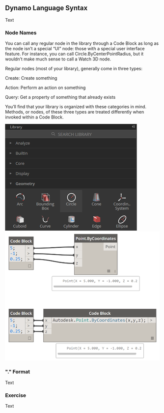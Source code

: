 ## Dynamo Language Syntax
Text

### Node Names
You can call any regular node in the library through a Code Block as long as the node isn’t a special “UI” node: those with a special user interface feature. For instance, you can call Circle.ByCenterPointRadius, but it wouldn’t make much sense to call a Watch 3D node.

Regular nodes (most of your library), generally come in three types:

Create:	Create something

Action:	Perform an action on something

Query:	Get a property of something that already exists

You’ll find that your library is organized with these categories in mind. Methods, or nodes, of these three types are treated differently when invoked within a Code Block.

![UI Example](images/7-2/InterfacePointByCoordinates.png)
![UI Example](images/7-2/CB-PointByCoordinates.png)
### "." Format
Text

### Exercise
Text


